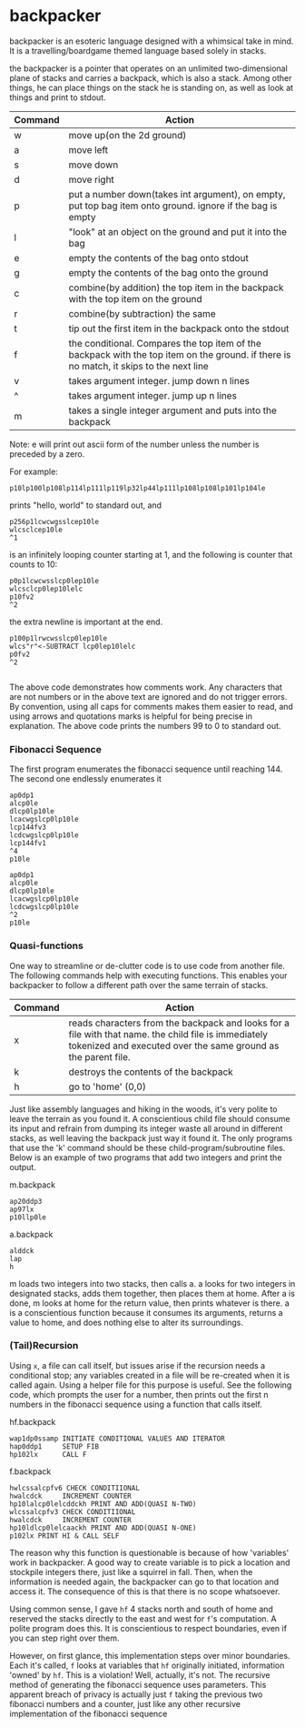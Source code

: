 # backpacker

backpacker is an esoteric language designed with a whimsical take in mind. It is a travelling/boardgame themed language based solely in stacks.

the backpacker is a pointer that operates on an unlimited two-dimensional plane of stacks and carries a backpack, which is also a stack. Among other things, he can place things on the stack he is standing on, as well as look at things and print to stdout. 

|Command|Action|
|---|---|
|w|move up(on the 2d ground)|
|a|move left|
|s|move down|
|d|move right|
|p|put a number down(takes int argument), on empty, put top bag item onto ground. ignore if the bag is empty|
|l|"look" at an object on the ground and put it into the bag|
|e|empty the contents of the bag onto stdout|
|g|empty the contents of the bag onto the ground|
|c|combine(by addition) the top item in the backpack with the top item on the ground|
|r|combine(by subtraction) the same|
|t|tip out the first item in the backpack onto the stdout|
|f|the conditional. Compares the top item of the backpack with the top item on the ground. if there is no match, it skips to the next line|
|v| takes argument integer. jump down n lines|
|^| takes argument integer. jump up n lines|
|m| takes a single integer argument and puts into the backpack|



Note: e will print out ascii form of the number unless the number is preceded by a zero.

For example:

```
p10lp100lp108lp114lp111lp119lp32lp44lp111lp108lp108lp101lp104le
```
prints "hello, world" to standard out, and

```
p256p1lcwcwgsslcep10le
wlcsclcep10le
^1
```
is an infinitely looping counter starting at 1, and the following is counter that counts to 10:
```
p0p1lcwcwsslcp0lep10le
wlcsclcp0lep10lelc
p10fv2
^2

```
the extra newline is important at the end.

```
p100p1lrwcwsslcp0lep10le
wlcs"r"<-SUBTRACT lcp0lep10lelc
p0fv2
^2
    
```
The above code demonstrates how comments work. Any characters that are not numbers or in the above text are ignored and do not trigger errors. By convention, using all caps for comments makes them easier to read, and using arrows and quotations marks is helpful for being precise in explanation. The above code prints the numbers 99 to 0 to standard out.

### Fibonacci Sequence

The first program enumerates the fibonacci sequence until reaching 144. The second one endlessly enumerates it

```
ap0dp1
alcp0le
dlcp0lp10le
lcacwgslcp0lp10le
lcp144fv3
lcdcwgslcp0lp10le
lcp144fv1
^4
p10le
```
```
ap0dp1
alcp0le
dlcp0lp10le
lcacwgslcp0lp10le
lcdcwgslcp0lp10le
^2
p10le
```

### Quasi-functions

One way to streamline or de-clutter code is to use code from another file. The following commands help with executing functions. This enables your backpacker to follow a different path over the same terrain of stacks.

|Command|Action|
|---|---|
|x| reads characters from the backpack and looks for a file with that name. the child file is immediately tokenized and executed over the same ground as the parent file.|
|k| destroys the contents of the backpack|
|h| go to 'home' (0,0)|

Just like assembly languages and hiking in the woods, it's very polite to leave the terrain as you found it. A conscientious child file should consume its input and refrain from dumping its integer waste all around in different stacks, as well leaving the backpack just way it found it. The only programs that use the 'k' command should be these child-program/subroutine files. Below is an example of two programs that add two integers and print the output.

m.backpack
```
ap20ddp3
ap97lx
p10llp0le
```
a.backpack
```
alddck
lap
h
```


m loads two integers into two stacks, then calls a. a looks for two integers in designated stacks, adds them together, then places them at home. After a is done, m looks at home for the return value, then prints whatever is there. a is a conscientious function because it consumes its arguments, returns a value to home, and does nothing else to alter its surroundings.

### (Tail)Recursion

Using ```x```, a file can call itself, but issues arise if the recursion needs a conditional stop; any variables created in a file will be re-created when it is called again. Using a helper file for this purpose is useful. See the following code, which prompts the user for a number, then prints out the first n numbers in the fibonacci sequence using a function that calls itself.

hf.backpack
```
wap1dp0ssamp INITIATE CONDITIONAL VALUES AND ITERATOR
hap0ddp1     SETUP FIB
hp102lx      CALL F
```
f.backpack
```
hwlcssalcpfv6 CHECK CONDITIIONAL
hwalcdck     INCREMENT COUNTER
hp10lalcp0lelcddckh PRINT AND ADD(QUASI N-TWO)
wlcssalcpfv3 CHECK CONDITIIONAL
hwalcdck     INCREMENT COUNTER
hp10ldlcp0lelcaackh PRINT AND ADD(QUASI N-ONE)
p102lx PRINT HI & CALL SELF

```

The reason why this function is questionable is because of how 'variables' work in backpacker. A good way to create variable is to pick a location and stockpile integers there, just like a squirrel in fall. Then, when the information is needed again, the backpacker can go to that location and access it. The consequence of this is that there is no scope whatsoever.

Using common sense, I gave ```hf``` 4 stacks north and south of home and reserved the stacks directly to the east and west for ```f```'s computation. A polite program does this. It is conscientious to respect boundaries, even if you can step right over them.

However, on first glance, this implementation steps over minor boundaries. Each it's called, ```f``` looks at variables that ```hf```  originally initiated, information 'owned' by ```hf```. This is a violation! Well, actually, it's not. The recursive method of generating the fibonacci sequence uses parameters. This apparent breach of privacy is actually just ```f``` taking the previous two fibonacci numbers and a counter, just like any other recursive implementation of the fibonacci sequence
